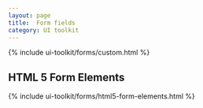 ```yaml
---
layout: page
title:  Form fields
category: UI toolkit
---
```


{% include ui-toolkit/forms/custom.html %}

<h2>HTML 5 Form Elements</h2>
{% include ui-toolkit/forms/html5-form-elements.html %}